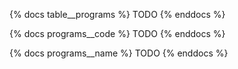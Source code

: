 {% docs table__programs %}
TODO
{% enddocs %}

{% docs programs__code %}
TODO
{% enddocs %}

{% docs programs__name %}
TODO
{% enddocs %}

